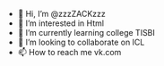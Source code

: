 - 👋 Hi, I’m @zzzZACKzzz
- 👀 I’m interested in Html
- 🌱 I’m currently learning college TISBI
- 💞️ I’m looking to collaborate on ICL
- 📫 How to reach me vk.com

<!---
zzzZACKzzz/zzzZACKzzz is a ✨ special ✨ repository because its `README.md` (this file) appears on your GitHub profile.
You can click the Preview link to take a look at your changes.
--->
